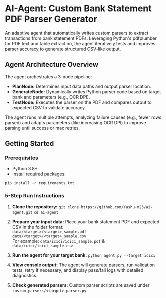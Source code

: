 # AI-Agent: Custom Bank Statement PDF Parser Generator

An adaptive agent that automatically writes custom parsers to extract transactions from bank statement PDFs. Leveraging Python's pdfplumber for PDF text and table extraction, the agent iteratively tests and improves parser accuracy to generate structured CSV-like output.

## Agent Architecture Overview

The agent orchestrates a 3-node pipeline:

- **PlanNode:** Determines input data paths and output parser location.
- **GenerateNode:** Dynamically writes Python parser code based on target bank and parameters (e.g., OCR DPI).
- **TestNode:** Executes the parser on the PDF and compares output to expected CSV to validate accuracy.

The agent runs multiple attempts, analyzing failure causes (e.g., fewer rows parsed) and adapts parameters (like increasing OCR DPI) to improve parsing until success or max retries.

## Getting Started

### Prerequisites

- Python 3.8+
- Install required packages:

`pip install -r requirements.txt`


### 5-Step Run Instructions

1. **Clone the repository:**
   `git clone https://github.com/Yashu-m23/ai-agent.git`
   `cd ai-agent`

2. **Prepare your input data:**
   Place your bank statement PDF and expected CSV in the folder format:  
   `data/<target>/<target>_sample.pdf`  
   `data/<target>/<target>_sample.csv`  
   For example: `data/icici/icici_sample.pdf` & `data/icici/icici_sample.csv`

3. **Run the agent for your target bank:**
   `python agent.py --target icici`

4. **View console output:**
   The agent will generate parsers, run validation tests, retry if necessary, and display pass/fail logs with detailed diagnostics.

5. **Check generated parsers:**
   Custom parser scripts are saved under `custom_parsers/<target>_parser.py`.
